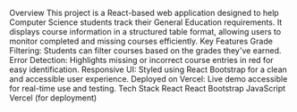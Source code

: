 Overview
This project is a React-based web application designed to help Computer Science students track their General Education requirements. It displays course information in a structured table format, allowing users to monitor completed and missing courses efficiently.
Key Features
Grade Filtering: Students can filter courses based on the grades they've earned.
Error Detection: Highlights missing or incorrect course entries in red for easy identification.
Responsive UI: Styled using React Bootstrap for a clean and accessible user experience.
Deployed on Vercel: Live demo accessible for real-time use and testing.
Tech Stack
React
React Bootstrap
JavaScript
Vercel (for deployment)
